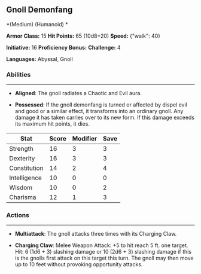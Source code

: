 ## Gnoll Demonfang
*(Medium) (Humanoid) *

**Armor Class:** 15
**Hit Points:** 65 (10d8+20)
**Speed:** {"walk": 40}

**Initiative:** 16
**Proficiency Bonus:**
**Challenge:** 4

**Languages:** Abyssal, Gnoll

### Abilities
 --- 
- **Aligned**: The gnoll radiates a Chaotic and Evil aura.

- **Possessed**: If the gnoll demonfang is turned or affected by dispel evil and good or a similar effect, it transforms into an ordinary gnoll. Any damage it has taken carries over to its new form. If this damage exceeds its maximum hit points, it dies.



| Stat | Score | Modifier | Save |
| ---- | ---- | ---- | ---- |
| Strength | 16 | 3 | 3 |
| Dexterity | 16 | 3 | 3 |
| Constitution | 14 | 2 | 4 |
| Intelligence | 10 | 0 | 0 |
| Wisdom | 10 | 0 | 2 |
| Charisma | 12 | 1 | 3 |

### Actions
 --- 
- **Multiattack**: The gnoll attacks three times with its Charging Claw.

- **Charging Claw**: Melee Weapon Attack: +5 to hit  reach 5 ft.  one target. Hit: 6 (1d6 + 3) slashing damage  or 10 (2d6 + 3) slashing damage if this is the gnolls first attack on this target this turn. The gnoll may then move up to 10 feet without provoking opportunity attacks.

